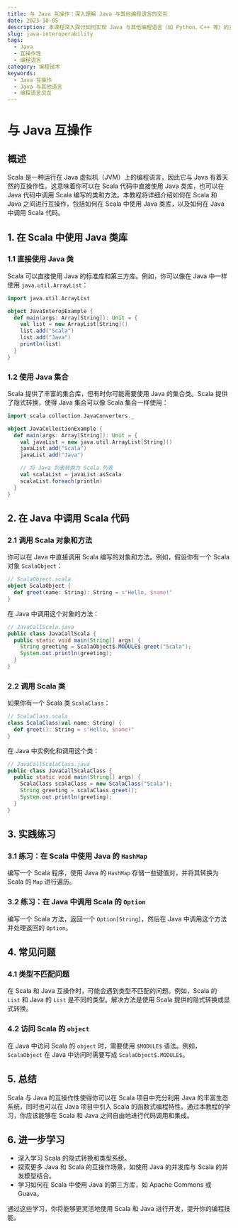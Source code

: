 ```yaml
---
title: 与 Java 互操作：深入理解 Java 与其他编程语言的交互
date: 2023-10-05
description: 本课程深入探讨如何实现 Java 与其他编程语言（如 Python、C++ 等）的互操作性，涵盖从基础概念到高级应用的全面内容。
slug: java-interoperability
tags:
  - Java
  - 互操作性
  - 编程语言
category: 编程技术
keywords:
  - Java 互操作
  - Java 与其他语言
  - 编程语言交互
---
```


# 与 Java 互操作

## 概述

Scala 是一种运行在 Java 虚拟机（JVM）上的编程语言，因此它与 Java 有着天然的互操作性。这意味着你可以在 Scala 代码中直接使用 Java 类库，也可以在 Java 代码中调用 Scala 编写的类和方法。本教程将详细介绍如何在 Scala 和 Java 之间进行互操作，包括如何在 Scala 中使用 Java 类库，以及如何在 Java 中调用 Scala 代码。

## 1. 在 Scala 中使用 Java 类库

### 1.1 直接使用 Java 类

Scala 可以直接使用 Java 的标准库和第三方库。例如，你可以像在 Java 中一样使用 `java.util.ArrayList`：

```scala
import java.util.ArrayList

object JavaInteropExample {
  def main(args: Array[String]): Unit = {
    val list = new ArrayList[String]()
    list.add("Scala")
    list.add("Java")
    println(list)
  }
}
```

### 1.2 使用 Java 集合

Scala 提供了丰富的集合库，但有时你可能需要使用 Java 的集合类。Scala 提供了隐式转换，使得 Java 集合可以像 Scala 集合一样使用：

```scala
import scala.collection.JavaConverters._

object JavaCollectionExample {
  def main(args: Array[String]): Unit = {
    val javaList = new java.util.ArrayList[String]()
    javaList.add("Scala")
    javaList.add("Java")

    // 将 Java 列表转换为 Scala 列表
    val scalaList = javaList.asScala
    scalaList.foreach(println)
  }
}
```

## 2. 在 Java 中调用 Scala 代码

### 2.1 调用 Scala 对象和方法

你可以在 Java 中直接调用 Scala 编写的对象和方法。例如，假设你有一个 Scala 对象 `ScalaObject`：

```scala
// ScalaObject.scala
object ScalaObject {
  def greet(name: String): String = s"Hello, $name!"
}
```

在 Java 中调用这个对象的方法：

```java
// JavaCallScala.java
public class JavaCallScala {
  public static void main(String[] args) {
    String greeting = ScalaObject$.MODULE$.greet("Scala");
    System.out.println(greeting);
  }
}
```

### 2.2 调用 Scala 类

如果你有一个 Scala 类 `ScalaClass`：

```scala
// ScalaClass.scala
class ScalaClass(val name: String) {
  def greet(): String = s"Hello, $name!"
}
```

在 Java 中实例化和调用这个类：

```java
// JavaCallScalaClass.java
public class JavaCallScalaClass {
  public static void main(String[] args) {
    ScalaClass scalaClass = new ScalaClass("Scala");
    String greeting = scalaClass.greet();
    System.out.println(greeting);
  }
}
```

## 3. 实践练习

### 3.1 练习：在 Scala 中使用 Java 的 `HashMap`

编写一个 Scala 程序，使用 Java 的 `HashMap` 存储一些键值对，并将其转换为 Scala 的 `Map` 进行遍历。

### 3.2 练习：在 Java 中调用 Scala 的 `Option`

编写一个 Scala 方法，返回一个 `Option[String]`，然后在 Java 中调用这个方法并处理返回的 `Option`。

## 4. 常见问题

### 4.1 类型不匹配问题

在 Scala 和 Java 互操作时，可能会遇到类型不匹配的问题。例如，Scala 的 `List` 和 Java 的 `List` 是不同的类型。解决方法是使用 Scala 提供的隐式转换或显式转换。

### 4.2 访问 Scala 的 `object`

在 Java 中访问 Scala 的 `object` 时，需要使用 `$MODULE$` 语法。例如，`ScalaObject` 在 Java 中访问时需要写成 `ScalaObject$.MODULE$`。

## 5. 总结

Scala 与 Java 的互操作性使得你可以在 Scala 项目中充分利用 Java 的丰富生态系统，同时也可以在 Java 项目中引入 Scala 的函数式编程特性。通过本教程的学习，你应该能够在 Scala 和 Java 之间自由地进行代码调用和集成。

## 6. 进一步学习

- 深入学习 Scala 的隐式转换和类型系统。
- 探索更多 Java 和 Scala 的互操作场景，如使用 Java 的并发库与 Scala 的并发模型结合。
- 学习如何在 Scala 中使用 Java 的第三方库，如 Apache Commons 或 Guava。

通过这些学习，你将能够更灵活地使用 Scala 和 Java 进行开发，提升你的编程技能。